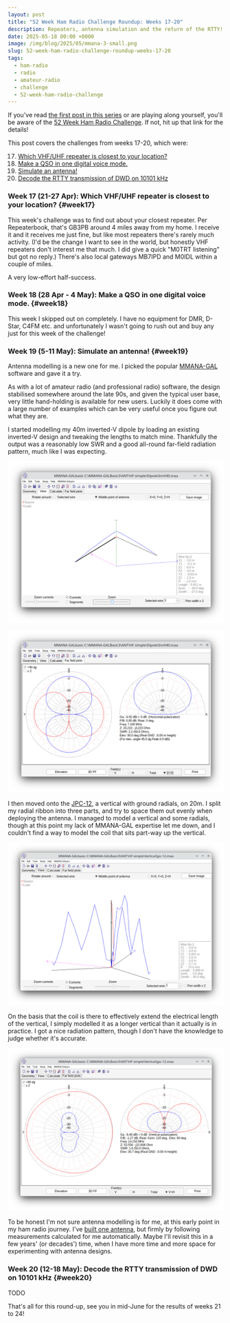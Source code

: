 ```yaml
---
layout: post
title: "52 Week Ham Radio Challenge Roundup: Weeks 17-20"
description: Repeaters, antenna simulation and the return of the RTTY!
date: 2025-05-18 00:00 +0000
image: /img/blog/2025/05/mmana-3-small.png
slug: 52-week-ham-radio-challenge-roundup-weeks-17-20
tags:
  - ham-radio
  - radio
  - amateur-radio
  - challenge
  - 52-week-ham-radio-challenge
---
```


If you've read [the first post in this series](/blog/52-week-ham-radio-challenge-roundup-weeks-1-4/) or are playing along yourself, you'll be aware of the [52 Week Ham Radio Challenge](https://hamchallenge.org/). If not, hit up that link for the details!

This post covers the challenges from weeks 17-20, which were:

<ol start="17">
  <li><a href="#week17">Which VHF/UHF repeater is closest to your location?</a></li>
  <li><a href="#week18">Make a QSO in one digital voice mode.</a></li>
  <li><a href="#week19">Simulate an antenna!</a></li>
  <li><a href="#week20">Decode the RTTY transmission of DWD on 10101 kHz</a></li>
</ol>

### Week 17 (21-27 Apr): Which VHF/UHF repeater is closest to your location? {#week17}

This week's challenge was to find out about your closest repeater. Per Repeaterbook, that's GB3PB around 4 miles away from my home. I receive it and it receives me just fine, but like most repeaters there's rarely much activity. (I'd be the change I want to see in the world, but honestly VHF repeaters don't interest me that much. I did give a quick "M0TRT listening" but got no reply.) There's also local gateways MB7IPD and M0IDL within a couple of miles.

A very low-effort half-success.

### Week 18 (28 Apr - 4 May): Make a QSO in one digital voice mode. {#week18}

This week I skipped out on completely. I have no equipment for DMR, D-Star, C4FM etc. and unfortunately I wasn't going to rush out and buy any just for this week of the challenge!

### Week 19 (5-11 May): Simulate an antenna! {#week19}

Antenna modelling is a new one for me. I picked the popular [MMANA-GAL](http://gal-ana.de/basicmm/en/) software and gave it a try.

As with a lot of amateur radio (and professional radio) software, the design stabilised somewhere around the late 90s, and given the typical user base, very little hand-holding is available for new users. Luckily it does come with a large number of examples which can be very useful once you figure out what they are.

I started modelling my 40m inverted-V dipole by loading an existing inverted-V design and tweaking the lengths to match mine. Thankfully the output was a reasonably low SWR and a good all-round far-field radiation pattern, much like I was expecting.

![MMANA-GAL screenshot showing a diagram of an inverted-V antenna](/img/blog/2025/05/mmana-1.png)

![MMANA-GAL screenshot showing the radiation pattern of an inverted-V antenna](/img/blog/2025/05/mmana-2.png)

I then moved onto the [JPC-12](/blog/pac-12-clone-antenna-review/), a vertical with ground radials, on 20m. I split my radial ribbon into three parts, and try to space them out evenly when deploying the antenna. I managed to model a vertical and some radials, though at this point my lack of MMANA-GAL expertise let me down, and I couldn't find a way to model the coil that sits part-way up the vertical.

![MMANA-GAL screenshot showing a diagram of a vertical antenna](/img/blog/2025/05/mmana-3.png)

On the basis that the coil is there to effectively extend the electrical length of the vertical, I simply modelled it as a longer vertical than it actually is in practice. I got a nice radiation pattern, though I don't have the knowledge to judge whether it's accurate.

![MMANA-GAL screenshot showing the radiation pattern of a vertical antenna](/img/blog/2025/05/mmana-4.png)

To be honest I'm not sure antenna modelling is for me, at this early point in my ham radio journey. I've [built one antenna](/projects/radioshack/2e0uxv-random-shit-i-found-in-my-shed-antenna/), but firmly by following measurements calculated for me automatically. Maybe I'll revisit this in a few years' (or decades') time, when I have more time and more space for experimenting with antenna designs.

### Week 20 (12-18 May): Decode the RTTY transmission of DWD on 10101 kHz {#week20}

TODO

That's all for this round-up, see you in mid-June for the results of weeks 21 to 24!